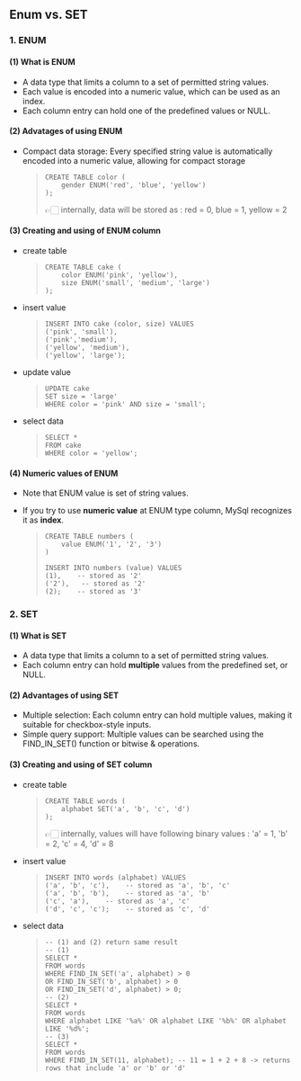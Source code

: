 ## Enum vs. SET

### 1. ENUM
#### (1) What is **ENUM**
- A data type that limits a column to a set of permitted string values.
- Each value is encoded into a numeric value, which can be used as an index.
- Each column entry can hold one of the predefined values or NULL.

#### (2) **Advatages** of using ENUM
- Compact data storage: Every specified string value is automatically encoded into a numeric value, allowing for compact storage
    
    > ``` mysql
    > CREATE TABLE color (
    >     gender ENUM('red', 'blue', 'yellow')
    > );
    > ```
    > 👉🏻  internally, data will be stored as :
    > red = 0, blue = 1, yellow = 2

#### (3) Creating and using of ENUM column
- create table
     
    > ```mysql
    > CREATE TABLE cake (
    >     color ENUM('pink', 'yellow'),
    >     size ENUM('small', 'medium', 'large')
    > );
    > ```
- insert value
     
    >```mysql
    > INSERT INTO cake (color, size) VALUES 
    > ('pink', 'small'),
    > ('pink','medium'),
    > ('yellow', 'medium'),
    > ('yellow', 'large');
    >```
- update value
     
    > ```mysql
    > UPDATE cake
    > SET size = 'large'
    > WHERE color = 'pink' AND size = 'small';
    > ```
- select data   
    > ```mysql
    > SELECT *
    > FROM cake
    > WHERE color = 'yellow';
    > ```

#### (4) Numeric values of ENUM
- Note that ENUM value is set of string values.
- If you try to use **numeric value** at ENUM type column, MySql recognizes it as **index**.
      
    > ```mysql
    > CREATE TABLE numbers (
    >     value ENUM('1', '2', '3')
    > )
    >
    > INSERT INTO numbers (value) VALUES
    > (1),    -- stored as '2'
    > ('2'),   -- stored as '2'
    > (2);    -- stored as '3'
    >```
   
### 2. SET
#### (1) What is **SET**
- A data type that limits a column to a set of permitted string values.
- Each column entry can hold **multiple** values from the predefined set, or NULL.

#### (2) **Advantages** of using SET
- Multiple selection: Each column entry can hold multiple values, making it suitable for checkbox-style inputs.
- Simple query support: Multiple values can be searched using the FIND_IN_SET() function or bitwise & operations.

#### (3) Creating and using of SET column
- create table
     
    > ```mysql
    > CREATE TABLE words (
    >     alphabet SET('a', 'b', 'c', 'd')
    > );
    > ```
    > 👉🏻 internally, values will have following binary values :
    > 'a' = 1, 'b' = 2, 'c' = 4, 'd' = 8
- insert value
     
    >```mysql
    > INSERT INTO words (alphabet) VALUES 
    > ('a', 'b', 'c'),    -- stored as 'a', 'b', 'c'
    > ('a', 'b', 'b'),    -- stored as 'a', 'b'
    > ('c', 'a'),    -- stored as 'a', 'c'
    > ('d', 'c', 'c');    -- stored as 'c', 'd'
    >```
- select data   
    > ```mysql
    > -- (1) and (2) return same result
    > -- (1)
    > SELECT *
    > FROM words
    > WHERE FIND_IN_SET('a', alphabet) > 0
    > OR FIND_IN_SET('b', alphabet) > 0
    > OR FIND_IN_SET('d', alphabet) > 0;
    > -- (2)
    > SELECT *
    > FROM words
    > WHERE alphabet LIKE '%a%' OR alphabet LIKE '%b%' OR alphabet LIKE '%d%';
    > -- (3)
    > SELECT *
    > FROM words
    > WHERE FIND_IN_SET(11, alphabet); -- 11 = 1 + 2 + 8 -> returns rows that include 'a' or 'b' or 'd'
    > ```
